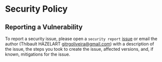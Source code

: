 # Security Policy

## Reporting a Vulnerability

To report a security issue, please open a `security report` [issue](https://github.com/gitrgoliveira/bracket-creator/issues) or email the author (Thibault HAZELART <gitrgoliveira@gmail.com>) with a description of the issue, the steps you took to create the issue, affected versions, and, if known, mitigations for the issue.
